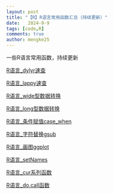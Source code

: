 ```yaml
---
layout: post
title: "【R】R语言常用函数汇总（持续更新）"
date:   2024-9-9
tags: [code,R]
comments: true
author: mengke25
---
```




一些R语言常用函数，持续更新

<!-- more -->

[R语言_dylyr速查](https://mengke25.github.io/html_dir/Rlanguage/R语言_dplyr函数速查.html)



[R语言_lappy速查](https://mengke25.github.io/html_dir/Rlanguage/R语言_lappy.html)



[R语言_wide型数据转换](https://mengke25.github.io/html_dir/Rlanguage/R语言_pivot_wider.html)



[R语言_long型数据转换](https://mengke25.github.io/html_dir/Rlanguage/R语言_pivot_longer.html)



[R语言_条件赋值case_when](https://mengke25.github.io/html_dir/Rlanguage/R语言_条件赋值case_when.html)



[R语言_字符替换gsub](https://mengke25.github.io/html_dir/Rlanguage/R语言_正则表达式字符替换.html)



[R语言_画图ggplot](https://mengke25.github.io/html_dir/ggplot/ggplot.html)



[R语言_setNames](https://mengke25.github.io/html_dir/Rlanguage/R语言_setNames.html)



[R语言_cur系列函数](https://mengke25.github.io/html_dir/Rlanguage/R语言_cur系列函数.html)



[R语言_do.call函数](https://mengke25.github.io/html_dir/Rlanguage/R语言_docall.html)






















